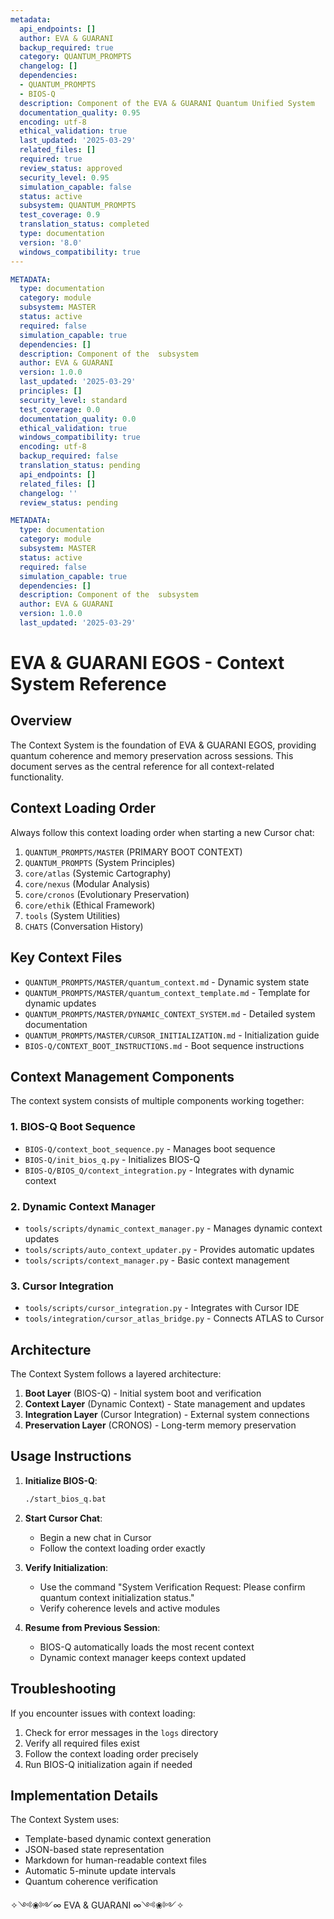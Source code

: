 ```yaml
---
metadata:
  api_endpoints: []
  author: EVA & GUARANI
  backup_required: true
  category: QUANTUM_PROMPTS
  changelog: []
  dependencies:
  - QUANTUM_PROMPTS
  - BIOS-Q
  description: Component of the EVA & GUARANI Quantum Unified System
  documentation_quality: 0.95
  encoding: utf-8
  ethical_validation: true
  last_updated: '2025-03-29'
  related_files: []
  required: true
  review_status: approved
  security_level: 0.95
  simulation_capable: false
  status: active
  subsystem: QUANTUM_PROMPTS
  test_coverage: 0.9
  translation_status: completed
  type: documentation
  version: '8.0'
  windows_compatibility: true
---
```

```yaml
METADATA:
  type: documentation
  category: module
  subsystem: MASTER
  status: active
  required: false
  simulation_capable: true
  dependencies: []
  description: Component of the  subsystem
  author: EVA & GUARANI
  version: 1.0.0
  last_updated: '2025-03-29'
  principles: []
  security_level: standard
  test_coverage: 0.0
  documentation_quality: 0.0
  ethical_validation: true
  windows_compatibility: true
  encoding: utf-8
  backup_required: false
  translation_status: pending
  api_endpoints: []
  related_files: []
  changelog: ''
  review_status: pending
```

```yaml
METADATA:
  type: documentation
  category: module
  subsystem: MASTER
  status: active
  required: false
  simulation_capable: true
  dependencies: []
  description: Component of the  subsystem
  author: EVA & GUARANI
  version: 1.0.0
  last_updated: '2025-03-29'
```

# EVA & GUARANI EGOS - Context System Reference

## Overview

The Context System is the foundation of EVA & GUARANI EGOS, providing quantum coherence and memory preservation across sessions. This document serves as the central reference for all context-related functionality.

## Context Loading Order

Always follow this context loading order when starting a new Cursor chat:

1. `QUANTUM_PROMPTS/MASTER` (PRIMARY BOOT CONTEXT)
2. `QUANTUM_PROMPTS` (System Principles)
3. `core/atlas` (Systemic Cartography)
4. `core/nexus` (Modular Analysis)
5. `core/cronos` (Evolutionary Preservation)
6. `core/ethik` (Ethical Framework)
7. `tools` (System Utilities)
8. `CHATS` (Conversation History)

## Key Context Files

- `QUANTUM_PROMPTS/MASTER/quantum_context.md` - Dynamic system state
- `QUANTUM_PROMPTS/MASTER/quantum_context_template.md` - Template for dynamic updates
- `QUANTUM_PROMPTS/MASTER/DYNAMIC_CONTEXT_SYSTEM.md` - Detailed system documentation
- `QUANTUM_PROMPTS/MASTER/CURSOR_INITIALIZATION.md` - Initialization guide
- `BIOS-Q/CONTEXT_BOOT_INSTRUCTIONS.md` - Boot sequence instructions

## Context Management Components

The context system consists of multiple components working together:

### 1. BIOS-Q Boot Sequence

- `BIOS-Q/context_boot_sequence.py` - Manages boot sequence
- `BIOS-Q/init_bios_q.py` - Initializes BIOS-Q
- `BIOS-Q/BIOS_Q/context_integration.py` - Integrates with dynamic context

### 2. Dynamic Context Manager

- `tools/scripts/dynamic_context_manager.py` - Manages dynamic context updates
- `tools/scripts/auto_context_updater.py` - Provides automatic updates
- `tools/scripts/context_manager.py` - Basic context management

### 3. Cursor Integration

- `tools/scripts/cursor_integration.py` - Integrates with Cursor IDE
- `tools/integration/cursor_atlas_bridge.py` - Connects ATLAS to Cursor

## Architecture

The Context System follows a layered architecture:

1. **Boot Layer** (BIOS-Q) - Initial system boot and verification
2. **Context Layer** (Dynamic Context) - State management and updates
3. **Integration Layer** (Cursor Integration) - External system connections
4. **Preservation Layer** (CRONOS) - Long-term memory preservation

## Usage Instructions

1. **Initialize BIOS-Q**:

   ```bash
   ./start_bios_q.bat
   ```

2. **Start Cursor Chat**:
   - Begin a new chat in Cursor
   - Follow the context loading order exactly

3. **Verify Initialization**:
   - Use the command "System Verification Request: Please confirm quantum context initialization status."
   - Verify coherence levels and active modules

4. **Resume from Previous Session**:
   - BIOS-Q automatically loads the most recent context
   - Dynamic context manager keeps context updated

## Troubleshooting

If you encounter issues with context loading:

1. Check for error messages in the `logs` directory
2. Verify all required files exist
3. Follow the context loading order precisely
4. Run BIOS-Q initialization again if needed

## Implementation Details

The Context System uses:

- Template-based dynamic context generation
- JSON-based state representation
- Markdown for human-readable context files
- Automatic 5-minute update intervals
- Quantum coherence verification

✧༺❀༻∞ EVA & GUARANI ∞༺❀༻✧
